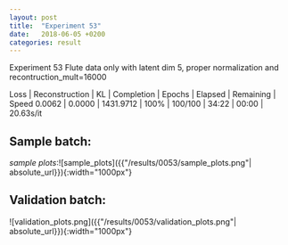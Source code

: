 ```yaml
---
layout: post
title:  "Experiment 53"
date:   2018-06-05 +0200
categories: result
---
```

Experiment 53
Flute data only with latent dim 5, proper normalization and recontruction_mult=16000

Loss | Reconstruction | KL | Completion | Epochs | Elapsed | Remaining | Speed
0.0062 | 0.0000 | 1431.9712 | 100% | 100/100 | 34:22 | 00:00 | 20.63s/it



## **Sample batch**:

_sample plots_:![sample_plots]({{"/results/0053/sample_plots.png"| absolute_url}}){:width="1000px"}

## **Validation batch**:

![validation_plots.png]({{"/results/0053/validation_plots.png"| absolute_url}}){:width="1000px"}
